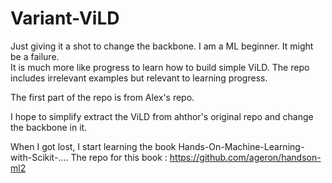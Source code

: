 # Variant-ViLD
Just giving it a shot to change the backbone. I am a ML beginner. It might be a failure.  
It is much more like progress to learn how to build simple ViLD. The repo includes irrelevant examples but relevant to learning progress.  



The first part of the repo is from Alex's repo.

I hope to simplify extract the ViLD from ahthor's original repo and change the backbone in it.  



When I got lost, I start learning the book Hands-On-Machine-Learning-with-Scikit-....
The repo for this book : https://github.com/ageron/handson-ml2
